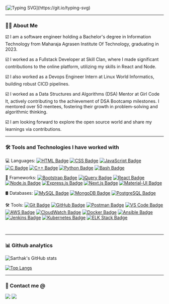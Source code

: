 [![Typing SVG](https://readme-typing-svg.demolab.com?font=Fira+Code&pause=800&color=F72772&random=false&width=435&lines=Hey%2C+I+am+Sarthak+!;I+am+a+software+developer.)](https://git.io/typing-svg)

---

### 👩‍💻 About Me

☑️  I am a software engineer holding a Bachelor's degree in Information Technology from Maharaja Agrasen Institute Of Technology, graduating in 2023.

☑️  I worked as a Fullstack Developer at Skill Clan, where I made significant contributions to the online platform, utilizing my skills in React and Node.

☑️  I also worked as a Devops Engineer Intern at Linux World Informatics, building robust CICD pipelines.

☑️  I worked as a Data Structures and Algorithms (DSA) Mentor at Girl Code It, actively contributing to the achievement of DSA Bootcamp milestones. I mentored over 50 mentees, fostering their growth in problem-solving and algorithmic thinking.

☑️  I am looking forward to explore the open source world and share my learnings via contributions.

---


### 🛠 Tools and Technologies I have worked with

💻 Languages:
[![HTML Badge](https://img.shields.io/badge/HTML-%23E34F26.svg?style=flat-square&logo=html5&logoColor=white)](https://developer.mozilla.org/en-US/docs/Web/HTML)
[![CSS Badge](https://img.shields.io/badge/CSS-%231572B6.svg?style=flat-square&logo=css3&logoColor=white)](https://developer.mozilla.org/en-US/docs/Web/CSS)
[![JavaScript Badge](https://img.shields.io/badge/JavaScript-%23F7DF1E.svg?style=flat-square&logo=javascript&logoColor=black)](https://developer.mozilla.org/en-US/docs/Web/JavaScript)
[![C Badge](https://img.shields.io/badge/C-%2300599C.svg?style=flat-square&logo=c&logoColor=white)](https://en.wikipedia.org/wiki/C_(programming_language))
[![C++ Badge](https://img.shields.io/badge/C++-%2300599C.svg?style=flat-square&logo=c%2B%2B&logoColor=white)](https://en.wikipedia.org/wiki/C%2B%2B)
[![Python Badge](https://img.shields.io/badge/Python-%233776AB.svg?style=flat-square&logo=python&logoColor=white)](https://www.python.org/)
[![Bash Badge](https://img.shields.io/badge/Bash-%234EAA25.svg?style=flat-square&logo=gnu-bash&logoColor=white)](https://www.gnu.org/software/bash/)

📱 Frameworks:
[![Bootstrap Badge](https://img.shields.io/badge/Bootstrap-%237952B3.svg?style=flat-square&logo=bootstrap&logoColor=white)](https://getbootstrap.com/)
[![jQuery Badge](https://img.shields.io/badge/jQuery-%230769AD.svg?style=flat-square&logo=jquery&logoColor=white)](https://jquery.com/)
[![React Badge](https://img.shields.io/badge/React-%2361DAFB.svg?style=flat-square&logo=react&logoColor=white)](https://reactjs.org/)
[![Node.js Badge](https://img.shields.io/badge/Node.js-%23339933.svg?style=flat-square&logo=node.js&logoColor=white)](https://nodejs.org/)
[![Express.js Badge](https://img.shields.io/badge/Express.js-%23000000.svg?style=flat-square&logo=express&logoColor=white)](https://expressjs.com/)
[![Next.js Badge](https://img.shields.io/badge/Next.js-%23000000.svg?style=flat-square&logo=next.js&logoColor=white)](https://nextjs.org/)
[![Material-UI Badge](https://img.shields.io/badge/Material--UI-%230081CB.svg?style=flat-square&logo=material-ui&logoColor=white)](https://material-ui.com/)

🛢️ Databases:
[![MySQL Badge](https://img.shields.io/badge/mysql-%2300f.svg?style=flat-square&logo=mysql&logoColor=white)](https://www.mysql.com/)
[![MongoDB Badge](https://img.shields.io/badge/MongoDB-%2347A248.svg?style=flat-square&logo=mongodb&logoColor=white)](https://www.mongodb.com/)
[![PostgreSQL Badge](https://img.shields.io/badge/PostgreSQL-%23336791.svg?style=flat-square&logo=postgresql&logoColor=white)](https://www.postgresql.org/)

🛠️ Tools:
[![Git Badge](https://img.shields.io/badge/git-%23F05032.svg?style=flat-square&logo=git&logoColor=white)](https://git-scm.com/)
[![GitHub Badge](https://img.shields.io/badge/github-%23121011.svg?style=flat-square&logo=github&logoColor=white)](https://github.com/)
[![Postman Badge](https://img.shields.io/badge/postman-%23FF6C37.svg?style=flat-square&logo=postman&logoColor=white)](https://www.postman.com/)
[![VS Code Badge](https://img.shields.io/badge/VS_Code-%23007ACC.svg?style=flat-square&logo=visual-studio-code&logoColor=white)](https://code.visualstudio.com/)
[![AWS Badge](https://img.shields.io/badge/AWS-%23232F3E.svg?style=flat-square&logo=amazon-aws&logoColor=white)](https://aws.amazon.com/)
[![CloudWatch Badge](https://img.shields.io/badge/Amazon_CloudWatch-%23318CC9.svg?style=flat-square&logo=amazon-aws&logoColor=white)](https://aws.amazon.com/cloudwatch/)
[![Docker Badge](https://img.shields.io/badge/Docker-%230db7ed.svg?style=flat-square&logo=docker&logoColor=white)](https://www.docker.com/)
[![Ansible Badge](https://img.shields.io/badge/Ansible-%23EE0000.svg?style=flat-square&logo=ansible&logoColor=white)](https://www.ansible.com/)
[![Jenkins Badge](https://img.shields.io/badge/Jenkins-%232C5263.svg?style=flat-square&logo=jenkins&logoColor=white)](https://www.jenkins.io/)
[![Kubernetes Badge](https://img.shields.io/badge/Kubernetes-%23326CE5.svg?style=flat-square&logo=kubernetes&logoColor=white)](https://kubernetes.io/)
[![ELK Stack Badge](https://img.shields.io/badge/ELK_Stack-%234BA8E5.svg?style=flat-square)](https://www.elastic.co/what-is/elk-stack)



<br/>

---

### 📊 Github analytics
![Sarthak's GitHub stats](https://github-readme-stats.vercel.app/api?username=sarthakK31&show_icons=true&theme=github_dark)
<br/>

[![Top Langs](https://github-readme-stats.vercel.app/api/top-langs/?username=sarthakK31&layout=compact&theme=github_dark&card_width=445)](https://github.com/anuraghazra/github-readme-stats)
<br/>

---
### 🤝 Contact me @
<a target="_blank" href="https://www.linkedin.com/in/sarthak-khandelwal-50a5031a9/"><img src="https://img.shields.io/badge/-LinkedIn-0077B5?style=for-the-badge&logo=Linkedin&logoColor=white"></img></a>
<a target="_blank" href="mailto:sarthakkhandelwal25@gmail.com"><img src="https://img.shields.io/badge/-Gmail-D14836?style=for-the-badge&logo=Gmail&logoColor=white"></img></a>
<br/>


[linkedin]: https://www.linkedin.com/in/sarthak-khandelwal-50a5031a9/






<!--
**sarthakK31/sarthakK31** is a ✨ _special_ ✨ repository because its `README.md` (this file) appears on your GitHub profile.

Here are some ideas to get you started:

- 🔭 I’m currently working on ...
- 🌱 I’m currently learning ...
- 👯 I’m looking to collaborate on ...
- 🤔 I’m looking for help with ...
- 💬 Ask me about ...
- 📫 How to reach me: ...
- 😄 Pronouns: ...
- ⚡ Fun fact: ...
-->
